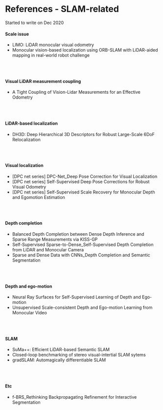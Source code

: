 # References - SLAM-related

Started to write on Dec 2020

#### Scale issue
- LIMO: LiDAR monocular visual odometry
- Monocular vision-based localization using ORB-SLAM with LiDAR-aided mapping in real-world robot challenge
<br/>
<br/>


#### Visual LiDAR measurement coupling
- A Tight Coupling of Vision-Lidar Measurements for an Effective Odometry
<br/>
<br/>


#### LiDAR-based localization
- DH3D: Deep Hierarchical 3D Descriptors for Robust Large-Scale 6DoF Relocalization
<br/>
<br/>


#### Visual localization
- [DPC net series] DPC-Net_Deep Pose Correction for Visual Localization
- [DPC net series] Self-Supervised Deep Pose Corrections for Robust Visual Odometry
- [DPC net series] Self-Supervised Scale Recovery for Monocular Depth and Egomotion Estimation
<br/>
<br/>


#### Depth completion
- Balanced Depth Completion between Dense Depth Inference and Sparse Range Measurements via KISS-GP
- Self-Supervised Sparse-to-Dense_Self-Supervised Depth Completion from LiDAR and Monocular Camera
- Sparse and Dense Data with CNNs_Depth Completion and Semantic Segmentation
<br/>
<br/>


#### Depth and ego-motion
- Neural Ray Surfaces for Self-Supervised Learning of Depth and Ego-motion
- Unsupervised Scale-consistent Depth and Ego-motion Learning from Monocular Video
<br/>
<br/>


#### SLAM
- SuMa++: Efficient LiDAR-based Semantic SLAM
- Closed-loop benchmarking of stereo visual-intertial SLAM sytems
- gradSLAM: Automagically differentiable SLAM
<br/>
<br/>


#### Etc
- f-BRS_Rethinking Backpropagating Refinement for Interactive Segmentation
<br/>
<br/>


